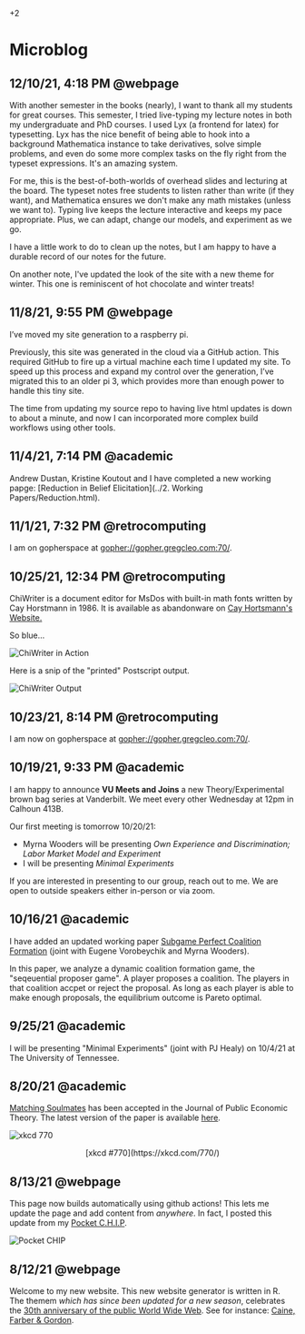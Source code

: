 +2

# Microblog

## 12/10/21, 4:18 PM @webpage

With another semester in the books (nearly), I want to thank all my students for great courses. This semester, I tried live-typing my lecture notes in both my undergraduate and PhD courses. I used Lyx (a frontend for latex) for typesetting. Lyx has the nice benefit of being able to hook into a background Mathematica instance to take derivatives, solve simple problems, and even do some more complex tasks on the fly right from the typeset expressions. It's an amazing system.

For me, this is the best-of-both-worlds of overhead slides and lecturing at the board. The typeset notes free students to listen rather than write (if they want), and Mathematica ensures we don't make any math mistakes (unless we want to). Typing live keeps the lecture interactive and keeps my pace appropriate. Plus, we can adapt, change our models, and experiment as we go.

I have a little work to do to clean up the notes, but I am happy to have a durable record of our notes for the future.

On another note, I've updated the look of the site with a new theme for winter. This one is reminiscent of hot chocolate and winter treats!

## 11/8/21, 9:55 PM @webpage

I’ve moved my site generation to a raspberry pi.

Previously, this site was generated in the cloud via a GitHub action. This required GitHub to fire up a virtual machine each time I updated my site. To speed up this process and expand my control over the generation, I’ve migrated this to an older pi 3, which provides more than enough power to handle this tiny site.

The time from updating my source repo to having live html updates is down to about a minute, and now I can incorporated more complex build workflows using other tools.

## 11/4/21, 7:14 PM @academic

Andrew Dustan, Kristine Koutout and I have completed a new working papge: [Reduction in Belief Elicitation](../2. Working Papers/Reduction.html).

## 11/1/21, 7:32 PM @retrocomputing

I am on gopherspace at [gopher://gopher.gregcleo.com:70/](gopher://gopher.gregcleo.com:70/).

## 10/25/21, 12:34 PM @retrocomputing

ChiWriter is a document editor for MsDos with built-in math fonts written by Cay Horstmann in 1986. It is available as abandonware on [Cay Hortsmann's Website.](https://horstmann.com/ChiWriter/)

So blue...

![ChiWriter in Action](../files/Images/chiwriter.png)

Here is a snip of the "printed" Postscript output.

![ChiWriter Output](../files/Images/chiwriteroutput.png)


## 10/23/21, 8:14 PM @retrocomputing

I am now on gopherspace at [gopher://gopher.gregcleo.com:70/](gopher://gopher.gregcleo.com:70/).

## 10/19/21, 9:33 PM @academic

I am happy to announce **VU Meets and Joins** a new Theory/Experimental brown bag series at Vanderbilt. We meet every other Wednesday at 12pm in Calhoun 413B.

Our first meeting is tomorrow 10/20/21:

- Myrna Wooders will be presenting *Own Experience and Discrimination; Labor Market Model and Experiment*
- I will be presenting *Minimal Experiments*

If you are interested in presenting to our group, reach out to me. We are open to outside speakers either in-person or via zoom.

## 10/16/21 @academic

I have added an updated working paper [Subgame Perfect Coalition Formation](https://gregcleo.com/2.Working_Papers/SPGS.html) (joint with Eugene Vorobeychik and Myrna Wooders).

In this paper, we analyze a dynamic coalition formation game, the "seqeuential proposer game". A player proposes a coalition. The players in that coalition accpet or reject the proposal. As long as each player is able to make enough proposals, the equilibrium outcome is Pareto optimal.

## 9/25/21 @academic

I will be presenting "Minimal Experiments" (joint with PJ Healy) on 10/4/21 at The University of Tennessee.

## 8/20/21 @academic

[Matching Soulmates](https://gregcleo.com/1.Papers/Matching_Soulmates.html) has been accepted in the Journal of Public Economic Theory. The latest version of the paper is available [here](https://gregcleo.com/files/Papers/PUB_Matching-Soulmates.pdf).

![xkcd 770](https://imgs.xkcd.com/comics/all_the_girls.png)
<center>[xkcd #770](https://xkcd.com/770/)</center>

## 8/13/21 @webpage

This page now builds automatically using github actions! This lets me update the page and add content from *anywhere*. In fact, I posted this update from my [Pocket C.H.I.P](https://opensource.com/article/17/2/pocketchip-or-pi).

![Pocket CHIP](../files/Images/pocketchip.jpeg)

## 8/12/21 @webpage

Welcome to my new website. This new website generator is written in R. The themem *which has since been updated for a new season*, celebrates the [30th anniversary of the public World Wide Web](https://en.wikipedia.org/wiki/History_of_the_World_Wide_Web#1991%E2%80%931995:_The_Web_goes_public,_early_growth). See for instance: [Caine, Farber & Gordon](http://cfg.com).
